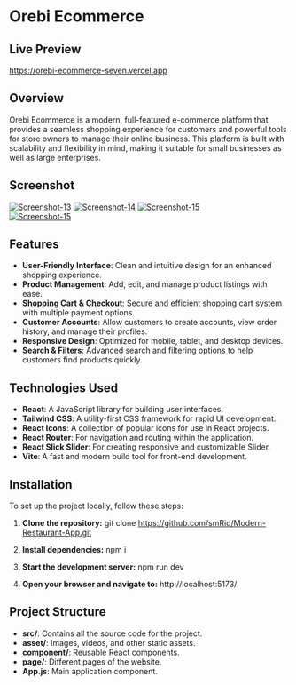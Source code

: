 # Orebi Ecommerce

## Live Preview
https://orebi-ecommerce-seven.vercel.app

## Overview
Orebi Ecommerce is a modern, full-featured e-commerce platform that provides a seamless shopping experience for customers and powerful tools for store owners to manage their online business. This platform is built with scalability and flexibility in mind, making it suitable for small businesses as well as large enterprises.

## Screenshot 
<a href="https://ibb.co/cxjtKMW"><img src="https://i.ibb.co/rvVMKTB/Screenshot-13.png" alt="Screenshot-13" border="0"></a>
<a href="https://ibb.co/xmb20mW"><img src="https://i.ibb.co/7gDS5gP/Screenshot-14.png" alt="Screenshot-14" border="0"></a>
<a href="https://ibb.co/Z2nFVcS"><img src="https://i.ibb.co/NT8JsWr/Screenshot-15.png" alt="Screenshot-15" border="0"></a><br /><a target='_blank' href='https://usefulwebtool.com/'></a>
<a href="https://ibb.co/Z2nFVcS"><img src="https://i.ibb.co/NT8JsWr/Screenshot-15.png" alt="Screenshot-15" border="0"></a>



## Features
- **User-Friendly Interface**: Clean and intuitive design for an enhanced shopping experience.
- **Product Management**: Add, edit, and manage product listings with ease.
- **Shopping Cart & Checkout**: Secure and efficient shopping cart system with multiple payment options.
- **Customer Accounts**: Allow customers to create accounts, view order history, and manage their profiles.
- **Responsive Design**: Optimized for mobile, tablet, and desktop devices.
- **Search & Filters**: Advanced search and filtering options to help customers find products quickly.

## Technologies Used
- **React**: A JavaScript library for building user interfaces.
- **Tailwind CSS**: A utility-first CSS framework for rapid UI development.
- **React Icons**: A collection of popular icons for use in React projects.
- **React Router**: For navigation and routing within the application.
- **React Slick Slider**: For creating responsive and customizable Slider.
- **Vite**: A fast and modern build tool for front-end development.

## Installation
To set up the project locally, follow these steps:

1. **Clone the repository:**
    git clone https://github.com/smRid/Modern-Restaurant-App.git

2. **Install dependencies:**
    npm i
   
4. **Start the development server:**
    npm run dev
   
6. **Open your browser and navigate to:**
    http://localhost:5173/

## Project Structure
  - **src/**: Contains all the source code for the project.
  - **asset/**: Images, videos, and other static assets.
  - **component/**: Reusable React components.
  - **page/**: Different pages of the website.
  - **App.js**: Main application component.


